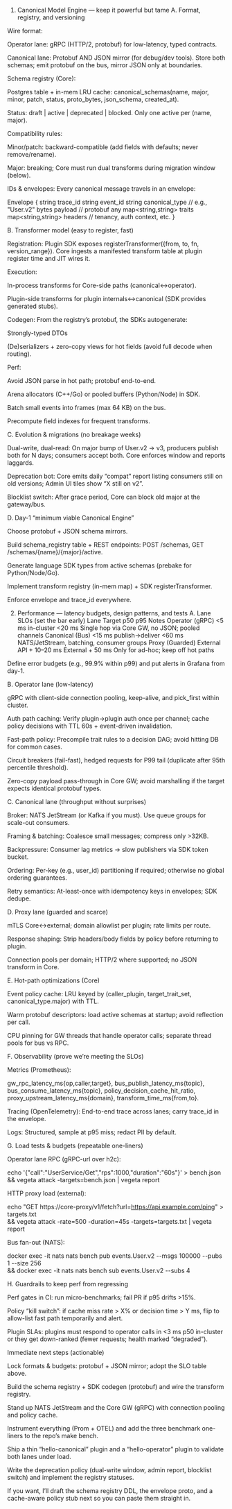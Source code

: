 1) Canonical Model Engine — keep it powerful but tame
A. Format, registry, and versioning

Wire format:

Operator lane: gRPC (HTTP/2, protobuf) for low-latency, typed contracts.

Canonical lane: Protobuf AND JSON mirror (for debug/dev tools). Store both schemas; emit protobuf on the bus, mirror JSON only at boundaries.

Schema registry (Core):

Postgres table + in-mem LRU cache: canonical_schemas(name, major, minor, patch, status, proto_bytes, json_schema, created_at).

Status: draft | active | deprecated | blocked. Only one active per (name, major).

Compatibility rules:

Minor/patch: backward-compatible (add fields with defaults; never remove/rename).

Major: breaking; Core must run dual transforms during migration window (below).

IDs & envelopes: Every canonical message travels in an envelope:

Envelope {
  string trace_id
  string event_id
  string canonical_type   // e.g., "User.v2"
  bytes  payload          // protobuf any
  map<string,string> traits
  map<string,string> headers // tenancy, auth context, etc.
}

B. Transformer model (easy to register, fast)

Registration: Plugin SDK exposes registerTransformer({from, to, fn, version_range}). Core ingests a manifested transform table at plugin register time and JIT wires it.

Execution:

In-process transforms for Core-side paths (canonical↔operator).

Plugin-side transforms for plugin internals↔canonical (SDK provides generated stubs).

Codegen: From the registry’s protobuf, the SDKs autogenerate:

Strongly-typed DTOs

(De)serializers + zero-copy views for hot fields (avoid full decode when routing).

Perf:

Avoid JSON parse in hot path; protobuf end-to-end.

Arena allocators (C++/Go) or pooled buffers (Python/Node) in SDK.

Batch small events into frames (max 64 KB) on the bus.

Precompute field indexes for frequent transforms.

C. Evolution & migrations (no breakage weeks)

Dual-write, dual-read: On major bump of User.v2 → v3, producers publish both for N days; consumers accept both. Core enforces window and reports laggards.

Deprecation bot: Core emits daily “compat” report listing consumers still on old versions; Admin UI tiles show “X still on v2”.

Blocklist switch: After grace period, Core can block old major at the gateway/bus.

D. Day-1 “minimum viable Canonical Engine”

Choose protobuf + JSON schema mirrors.

Build schema_registry table + REST endpoints: POST /schemas, GET /schemas/{name}/{major}/active.

Generate language SDK types from active schemas (prebake for Python/Node/Go).

Implement transform registry (in-mem map) + SDK registerTransformer.

Enforce envelope and trace_id everywhere.

2) Performance — latency budgets, design patterns, and tests
A. Lane SLOs (set the bar early)
Lane	Target p50	p95	Notes
Operator (gRPC)	<5 ms in-cluster	<20 ms	Single hop via Core GW, no JSON; pooled channels
Canonical (Bus)	<15 ms publish→deliver	<60 ms	NATS/JetStream, batching, consumer groups
Proxy (Guarded)	External API + 10–20 ms	External + 50 ms	Only for ad-hoc; keep off hot paths

Define error budgets (e.g., 99.9% within p99) and put alerts in Grafana from day-1.

B. Operator lane (low-latency)

gRPC with client-side connection pooling, keep-alive, and pick_first within cluster.

Auth path caching: Verify plugin→plugin auth once per channel; cache policy decisions with TTL 60s + event-driven invalidation.

Fast-path policy: Precompile trait rules to a decision DAG; avoid hitting DB for common cases.

Circuit breakers (fail-fast), hedged requests for P99 tail (duplicate after 95th percentile threshold).

Zero-copy payload pass-through in Core GW; avoid marshalling if the target expects identical protobuf types.

C. Canonical lane (throughput without surprises)

Broker: NATS JetStream (or Kafka if you must). Use queue groups for scale-out consumers.

Framing & batching: Coalesce small messages; compress only >32KB.

Backpressure: Consumer lag metrics → slow publishers via SDK token bucket.

Ordering: Per-key (e.g., user_id) partitioning if required; otherwise no global ordering guarantees.

Retry semantics: At-least-once with idempotency keys in envelopes; SDK dedupe.

D. Proxy lane (guarded and scarce)

mTLS Core↔external; domain allowlist per plugin; rate limits per route.

Response shaping: Strip headers/body fields by policy before returning to plugin.

Connection pools per domain; HTTP/2 where supported; no JSON transform in Core.

E. Hot-path optimizations (Core)

Event policy cache: LRU keyed by (caller_plugin, target_trait_set, canonical_type.major) with TTL.

Warm protobuf descriptors: load active schemas at startup; avoid reflection per call.

CPU pinning for GW threads that handle operator calls; separate thread pools for bus vs RPC.

F. Observability (prove we’re meeting the SLOs)

Metrics (Prometheus):

gw_rpc_latency_ms{op,caller,target}, bus_publish_latency_ms{topic}, bus_consume_latency_ms{topic}, policy_decision_cache_hit_ratio, proxy_upstream_latency_ms{domain}, transform_time_ms{from,to}.

Tracing (OpenTelemetry): End-to-end trace across lanes; carry trace_id in the envelope.

Logs: Structured, sample at p95 miss; redact PII by default.

G. Load tests & budgets (repeatable one-liners)

Operator lane RPC (gRPC-url over h2c):

echo '{"call":"UserService/Get","rps":1000,"duration":"60s"}' > bench.json \
&& vegeta attack -targets=bench.json | vegeta report


HTTP proxy load (external):

echo "GET https://core-proxy/v1/fetch?url=https://api.example.com/ping" > targets.txt \
&& vegeta attack -rate=500 -duration=45s -targets=targets.txt | vegeta report


Bus fan-out (NATS):

docker exec -it nats nats bench pub events.User.v2 --msgs 100000 --pubs 1 --size 256 \
&& docker exec -it nats nats bench sub events.User.v2 --subs 4

H. Guardrails to keep perf from regressing

Perf gates in CI: run micro-benchmarks; fail PR if p95 drifts >15%.

Policy “kill switch”: if cache miss rate > X% or decision time > Y ms, flip to allow-list fast path temporarily and alert.

Plugin SLAs: plugins must respond to operator calls in <3 ms p50 in-cluster or they get down-ranked (fewer requests; health marked “degraded”).

Immediate next steps (actionable)

Lock formats & budgets: protobuf + JSON mirror; adopt the SLO table above.

Build the schema registry + SDK codegen (protobuf) and wire the transform registry.

Stand up NATS JetStream and the Core GW (gRPC) with connection pooling and policy cache.

Instrument everything (Prom + OTEL) and add the three benchmark one-liners to the repo’s make bench.

Ship a thin “hello-canonical” plugin and a “hello-operator” plugin to validate both lanes under load.

Write the deprecation policy (dual-write window, admin report, blocklist switch) and implement the registry statuses.

If you want, I’ll draft the schema registry DDL, the envelope proto, and a cache-aware policy stub next so you can paste them straight in.